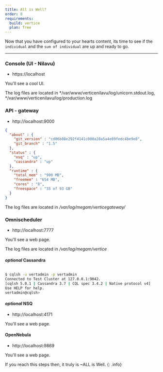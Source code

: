 ```yaml
---
title: All is Well?
order: 8
requirements:
  build: vertice
  plan: free
---
```


Now that you have configured to your hearts content, its time to see if the `individual` and the `sum of individual` are up and ready to go.

---

### Console (UI - Nilavu)

- https://localhost

You'll see a cool UI.

The log files are located in */var/www/verticenilavu/log/unicorn.stdout.log, */var/www/verticenilavu/log/production.log

### API - gateway

- http://localhost:9000

~~~json
{
  "about" : {
    "git_version" : "cd06b88e292f4141c000a28a5a4e89fedc4be9e8",
    "git_branch" : "1.5"
  },
  "status" : {
    "nsq" : "up",
    "cassandra" : "up"
  },
  "runtime" : {
    "total_mem" : "900 MB",
    "freemem" : "654 MB",
    "cores" : "8",
    "freespace" : "35 of 93 GB"
  }
}
~~~

The log files are located in  */var/log/megam/verticegateway/*


### Omnischeduler

- http://localhost:7777

You'll see a web page.

The log files are located in */var/log/megam/vertice*

#### *optional* Cassandra

~~~bash

$ cqlsh -u vertadmin -p vertadmin
Connected to Test Cluster at 127.0.0.1:9042.
[cqlsh 5.0.1 | Cassandra 3.7 | CQL spec 3.4.2 | Native protocol v4]
Use HELP for help.
vertadmin@cqlsh>

~~~

#### *optional* NSQ

- http://localhost:4171

You'll see a web page.

#### OpenNebula

- http://localhost:9869

You'll see a web page.

If you reach this steps then, it truly is ~ALL is Well.
{: .info}
